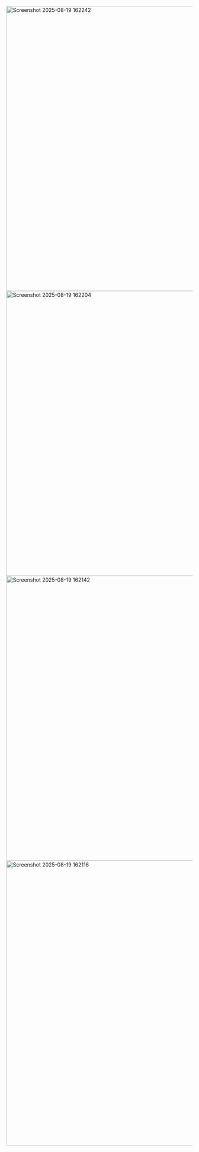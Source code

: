 <img width="1366" height="768" alt="Screenshot 2025-08-19 162242" src="https://github.com/user-attachments/assets/87e8a2b2-54ba-453f-82bc-1cd59bec5746" />
<img width="1366" height="768" alt="Screenshot 2025-08-19 162204" src="https://github.com/user-attachments/assets/a3cac66b-ff22-40ad-875a-cb492bf457bb" />
<img width="1366" height="768" alt="Screenshot 2025-08-19 162142" src="https://github.com/user-attachments/assets/c96c8dd6-38fd-4470-a906-9080fd798069" />
<img width="1366" height="768" alt="Screenshot 2025-08-19 162116" src="https://github.com/user-attachments/assets/041c020a-bf6d-4c29-8c47-ea9d432405a7" />


 
